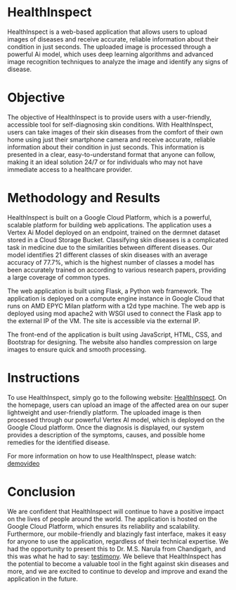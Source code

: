 
# HealthInspect
HealthInspect is a web-based application that allows users to upload images of diseases and receive accurate, reliable information about their condition in just seconds. The uploaded image is processed through a powerful Ai model, which uses deep learning algorithms and advanced image recognition techniques to analyze the image and identify any signs of disease.

# Objective
The objective of HealthInspect is to provide users with a user-friendly, accessible tool for self-diagnosing skin conditions. With HealthInspect, users can take images of their skin diseases from the comfort of their own home using just their smartphone camera and receive accurate, reliable information about their condition in just seconds. This information is presented in a clear, easy-to-understand format that anyone can follow, making it an ideal solution 24/7 or for individuals who may not have immediate access to a healthcare provider.

# Methodology and Results
HealthInspect is built on a Google Cloud Platform, which is a powerful, scalable platform for building web applications. The application uses a Vertex Ai Model deployed on an endpoint, trained on the dermnet dataset stored in a Cloud Storage Bucket.
Classifying skin diseases is a complicated task in medicine due to the similarities between different diseases.
Our model identifies 21 different classes of skin diseases with an average accuracy of 77.7%, which is the highest number of classes a model has been accurately trained on according to various research papers, providing a large coverage of common types.

The web application is built using Flask, a Python web framework. The application is deployed on a compute engine instance in Google Cloud that runs on AMD EPYC Milan platform with a t2d type machine. The web app is deployed using mod apache2 with WSGI used to connect the Flask app to the external IP of the VM. The site is accessible via the external IP.

The front-end of the application is built using JavaScript, HTML, CSS, and Bootstrap for designing. The website also handles compression on large images to ensure quick and smooth processing.

# Instructions
To use HealthInspect, simply go to the following website: [HealthInspect](http://34.131.86.88/). On the homepage, users can upload an image of the affected area on our super lightweight and user-friendly platform. The uploaded image is then processed through our powerful Vertex AI model, which is deployed on the Google Cloud platform. Once the diagnosis is displayed, our system provides a description of the symptoms, causes, and possible home remedies for the identified disease.

For more information on how to use HealthInspect, please watch: [demovideo](https://drive.google.com/file/d/1Cr7YgfLb548d1vDmk5BNjzpCjQo6k1ls/view?usp=share_link/)

# Conclusion
We are confident that HealthInspect will continue to have a positive impact on the lives of people around the world. The application is hosted on the Google Cloud Platform, which ensures its reliability and scalability. Furthermore, our mobile-friendly and blazingly fast interface, makes it easy for anyone to use the application, regardless of their technical expertise. We had the opportunity to present this to Dr. M.S. Narula from Chandigarh, and this was what he had to say: [testimony](https://drive.google.com/file/d/1Lx8OLG0jyWXLrOKIuwWSLcG70_Tva8Qz/view?usp=share_link). 
We believe that HealthInspect has the potential to become a valuable tool in the fight against skin diseases and more, and we are excited to continue to develop and improve and exand the application in the future.
